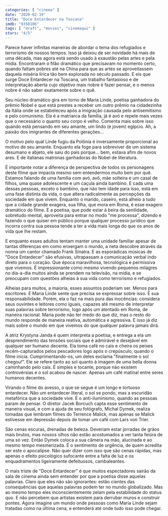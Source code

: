 ```yaml
---
categories: [ "cinema" ]
date: "2020-02-19"
title: "Doce Entardecer na Toscana"
imdb: "9358106"
tags: [ "draft", "movies", "cinemaqui" ]
stars: "4/5"
---
```

Parece haver infinitas maneiras de abordar o tema dos refugiados e terrorismo de nossos tempos. Isso já deixou de ser novidade há mais de uma década, mas agora está sendo usado à exaustão pelas artes e pela mídia. Encontraram o filão dramático que precisavam no momento certo, quando faltam pobres até na China para que as artes se aproveitassem daquela miséria lírica tão bem explorada no século passado. E eis que surge Doce Entardecer na Toscana, um trabalho fantasioso e de interpretação aberta cujo objetivo mais nobre é fazer pensar, e o menos nobre é não saber exatamente sobre o quê.

Seu núcleo dramático gira em torno de Maria Linde, poetisa ganhadora do prêmio Nobel e que está prestes a receber um outro prêmio na cidadezinha da Itália onde se estabeleceu após a imigração causada pelo antisemitismo e pelo comunismo. Ela é a matriarca da família, já é avó e repete mais vezes que o necessário o quanto seu corpo é velho. Comenta mais sobre isso quando está pensando em seu amante, um lindo (e jovem) egípcio. Ah, a paixão dos imigrantes de diferentes gerações...

O motivo pelo qual Linde fugiu da Polônia é inversamente proporcional ao motivo de seu amante. Enquanto ela foge para sobreviver de um sistema desumano e abjeto, ele saiu do país porque... bem, estava afim de novos ares. E de italianas matronas ganhadoras do Nobel de literatura.

É importante notar a diferença de perspectiva de todos os personagens deste filme que impacta mesmo sem entendermos muito bem por quê. Estamos falando de uma família com avó, avô, mãe solteira e um casal de filhos, uma quase adolescente e um caçula ainda bambino. E cada uma dessas pessoas, exceto o bambino, que não tem idade para isso, está em uma fase distinta da vida, o que altera radicalmente as percepções da sociedade em que vivem. Enquanto o marido, caseiro, está alheio a tudo que a cidade grande exagera, sua filha, que mora em Roma, é esse exagero dramático do filme. E a poetisa, que pode estar à beira da senilidade, sobretudo mental, aproveita para entrar no modo "me processa", dizendo e fazendo o que quiser em público porque qualquer processo jurídico que incorra contra sua pessoa tende a ter a vida mais longa do que os anos de vida que lhe restam.

E enquanto esses adultos tentam manter uma unidade familiar apesar de tantas diferenças em como enxergam o mundo, a neta descobre através da nonna um cantor chamado Frank Sinatra. E as esporádicas músicas de "Doce Entardecer" são efusivas, ultrapassam a comunicação verbal indo direto para o coração. Que época maravilhosa, tecnológica e permissiva que vivemos. É impressionante como mesmo vivendo pequenos milagres no dia-a-dia muitos ainda se prendem na televisão, na mídia, e se preocupam com questões alheias à sua vida como terrorismo e refugiados.

Alheias para muitos, a maioria, esses assuntos poderiam ser. Menos para escritores. E Maria Linde sente que precisa se expressar sobre isso. É sua responsabilidade. Porém, ela o faz na mais pura das inocências: considera seus ouvintes e leitores como iguais, capazes até mesmo de interpretar suas palavras sobre terrorismo, logo após um atentado em Roma, de maneira racional. Maria pode não ter medo do que diz, mas o resto do mundo responde de maneira reativa, automática e agressiva. E isso já diz mais sobre o mundo em que vivemos do que qualquer palavra jamais dirá.

A atriz Krystyna Janda é quem interpreta a poetisa, e entrega a ela um desprendimento das tensões sociais que é admirável e desejável em qualquer ser humano decente. Ela toma café no cais e cheira os peixes recém-capturados pelos pescadores logo após o crepúsculo, quando o filme inicia. Cumprimentando-os, um deles exclama "finalmente o sol chegou!". Ele se refere tanto ao sol quanto à imagem de uma bella donna caminhando pelo cais. É simples e tocante, porque não existem controvérsias e o sol acabou de nascer. Apenas um café matinal entre seres humanos decentes.

Virando o filme do avesso, o que se segue é um longo e tortuoso entardecer. Não um entardecer literal, o sol se pondo, mas a escuridão metafórica que a sociedade vive. É o anti-iluminismo, quando as pessoas param de pensar. O diretor Jacek Borcuch capta esse sentimento de maneira visual, e com a ajuda de seu fotógrafo, Michal Dymek, realiza tomadas que lembram filmes do Terrence Malick, mas apenas se Malick estivesse em depressão depois de tomar um café com Lars von Trier.

São cenas escuras, drenadas de beleza. Deveriam estar jorradas de grãos mais brutos, mas nossos olhos não estão acostumados a ver tanta feiúra de uma só vez. Então Dymek coloca a sua câmera na mão, alucinada e ao mesmo tempo mesmerizada. É o sentimento de urgência, de quem acredita ser este o apocalipse. Não quer dizer com isso que são cenas rápidas, mas apenas o efeito psicológico sufocante entre a falta de luz e os enquadramentos ligeiramente defeituosos, cambaleantes.

O mais triste de "Doce Entardecer" é que muitos espectadores sairão da sala de cinema ainda sem entender por que a poetisa disse aquelas palavras. Claro que eles não são ignorantes: estão cientes das consequências que aquelas palavras podem ter no mundo globalizado. Mas ao mesmo tempo eles inconscientemente zelam pela estabilidade do status quo. E não percebem que artistas existem para derrubar muros e construir pontes. Agora imagine um mundo onde pessoas como Maria Linde sejam tratadas como na última cena, e entenderá até onde tudo isso pode chegar.
